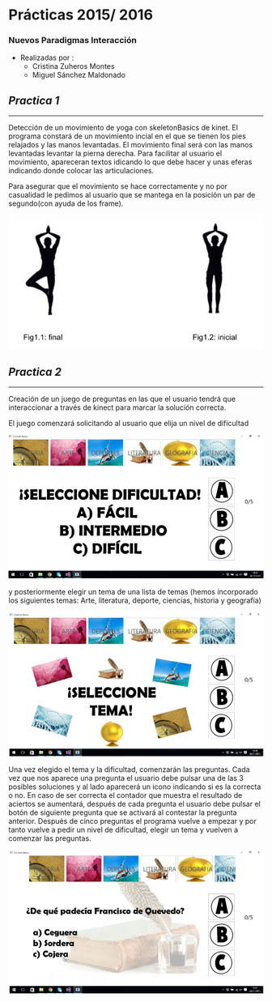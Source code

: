 # **Prácticas 2015/ 2016**
### Nuevos Paradigmas Interacción

- Realizadas por :
  + Cristina Zuheros Montes
  + Miguel Sánchez Maldonado 

## *Practica 1*
---------------
Detección de un movimiento de yoga con skeletonBasics de kinet.
El programa constará de un movimiento incial en el que se tienen los pies
relajados y las manos levantadas. El movimiento final será con las manos levantadas
levantar la pierna derecha. Para facilitar al usuario  el movimiento, apareceran
textos idicando lo que debe hacer y unas eferas indicando donde colocar las
articulaciones.

Para asegurar que el movimiento se hace correctamente y no por casualidad le pedimos
al usuario que se mantega en la posición un par de segundo(con ayuda de los frame).

![Captura 1](images/posicionP1.PNG)

## *Practica 2*
---------------
Creación de un juego de preguntas en las que el usuario tendrá que interaccionar a través de kinect para marcar la solución correcta.

El juego comenzará solicitando al usuario que elija un nivel de dificultad

![Captura 2](images/DificultadP2.PNG)

y posteriormente elegir un tema de una lista de temas (hemos incorporado los siguientes temas: Arte, literatura, deporte, ciencias, historia y geografía)

![Captura 3](images/TemaP2.PNG)

Una vez elegido el tema y la dificultad, comenzarán las preguntas. Cada vez que nos aparece una pregunta el usuario debe pulsar una de las 3 posibles soluciones y al lado aparecerá un icono indicando si es la correcta o no. En caso de ser correcta el contador que muestra el resultado de aciertos se aumentará, después de cada pregunta el usuario debe pulsar el botón de siguiente pregunta que se activará al contestar la pregunta anterior. Después de cinco preguntas el programa vuelve a empezar y por tanto vuelve a pedir un nivel de dificultad, elegir un tema y vuelven a comenzar las preguntas.

![Captura 4](images/JuegoP2.PNG)
